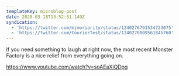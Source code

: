 ```yaml
---
templateKey: microblog-post
date: 2020-03-18T13:52:51.149Z
syndication:
  - 'https://twitter.com/mjmoriarity/status/1240276791534723075'
  - 'https://twitter.com/CourierTest/status/1240276809561845760'
---
```


If you need something to laugh at right now, the most recent Monster Factory is a nice relief from everything going on.

https://www.youtube.com/watch?v=soAEaXiQDpg
